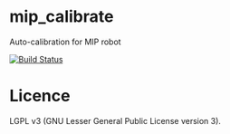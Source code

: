 # mip_calibrate
Auto-calibration for MIP robot

[![Build Status](https://travis-ci.org/arnaud-ramey/camera.svg)](https://travis-ci.org/arnaud-ramey/camera)


Licence
=======

LGPL v3 (GNU Lesser General Public License version 3).
